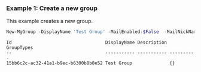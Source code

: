 ### Example 1: Create a new group

This example creates a new group.

```powershell
New-MgGroup -DisplayName 'Test Group' -MailEnabled:$False  -MailNickName 'testgroup' -SecurityEnabled
```

```Output
Id                                   DisplayName Description GroupTypes
--                                   ----------- ----------- ----------
15bb6c2c-ac32-41a1-b9ec-b6300b8b8e52 Test Group              {}
```

